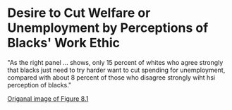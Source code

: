 # Desire to Cut Welfare or Unemployment by Perceptions of Blacks' Work Ethic

"As the right panel ... shows, only 15 percent of whites who agree strongly that blacks just need to try harder want to cut spending for unemployment, compared with about 8 percent of those who disagree strongly wiht hsi perception of blacks."

[Origanal image of Figure 8.1](hate-welfare-2018/resources/images/original_figure8_1.jpg)
